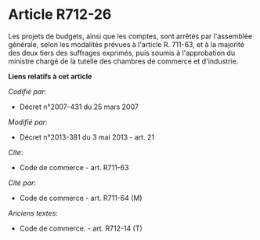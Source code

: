 # Article R712-26

Les projets de budgets, ainsi que les comptes, sont arrêtés par l'assemblée générale, selon les modalités prévues à l'article
R. 711-63, et à la majorité des deux tiers des suffrages exprimés, puis soumis à l'approbation du ministre chargé de la
tutelle des chambres de commerce et d'industrie.

**Liens relatifs à cet article**

_Codifié par_:

  - Décret n°2007-431 du 25 mars 2007

_Modifié par_:

  - Décret n°2013-381 du 3 mai 2013 - art. 21

_Cite_:

  - Code de commerce - art. R711-63

_Cité par_:

  - Code de commerce - art. R711-64 (M)

_Anciens textes_:

  - Code de commerce. - art. R712-14 (T)
